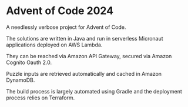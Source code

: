 # Advent of Code 2024

A needlessly verbose project for Advent of Code.

The solutions are written in Java and run in serverless Micronaut applications deployed on AWS Lambda.

They can be reached via Amazon API Gateway, secured via Amazon Cognito Oauth 2.0.

Puzzle inputs are retrieved automatically and cached in Amazon DynamoDB.

The build process is largely automated using Gradle and the deployment process relies on Terraform.

